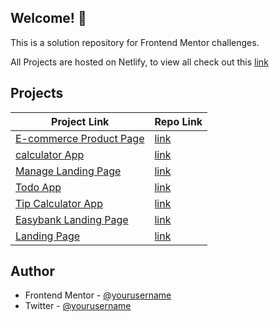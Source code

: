 ## Welcome! 👋

This is a solution repository for Frontend Mentor challenges.

All Projects are hosted on Netlify, to view all check out this [link]()


## Projects

| Project Link  | Repo Link |
| ------------- | ------------- |
|  [E-commerce Product Page](https://msxtafa-ecommerce-product-page.netlify.app) | [link](https://github.com/msxtafa/frontend-mentor-challenges/tree/main/ecommerce-product-page-main) |
|  [calculator App](https://msx-calculator.netlify.app) | [link](https://github.com/msxtafa/frontend-mentor-challenges/tree/main/calculator-app-main) |
|  [Manage Landing Page](https://msx-manage.netlify.app) | [link](https://github.com/msxtafa/frontend-mentor-challenges/tree/main/manage-landing-page-master) |
|  [Todo App](https://msx-todo.netlify.app) | [link](https://github.com/msxtafa/frontend-mentor-challenges/tree/main/todo-app-main) |
|  [Tip Calculator App](https://msx-tipcalculator.netlify.app) | [link](https://github.com/msxtafa/frontend-mentor-challenges/tree/main/tip-calculator-app-main) |
|  [Easybank Landing Page](https://msx-easybank.netlify.app) | [link](https://github.com/msxtafa/frontend-mentor-challenges/tree/main/easybank-landing-page-master) |
|  [Landing Page](https://msx-easybank.netlify.app) | [link](https://msx-intro-section-with-dropdown-navigation-main.netlify.app) |






## Author

- Frontend Mentor - [@yourusername](https://www.frontendmentor.io/profile/msxtafa)
- Twitter - [@yourusername](https://www.twitter.com/msxtafa)


